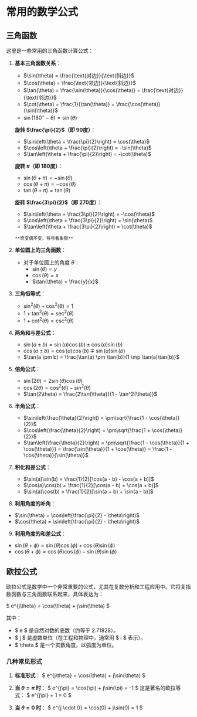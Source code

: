 # 常用的数学公式

## 三角函数

这里是一些常用的三角函数计算公式：

1. **基本三角函数关系**：

   - $\sin(\theta) = \frac{\text{对边}}{\text{斜边}}$
   - $\cos(\theta) = \frac{\text{邻边}}{\text{斜边}}$
   - $\tan(\theta) = \frac{\sin(\theta)}{\cos(\theta)} = \frac{\text{对边}}{\text{邻边}}$
   - $\cot(\theta) = \frac{1}{\tan(\theta)} = \frac{\cos(\theta)}{\sin(\theta)}$
   - $\sin(180^\circ - \theta) = \sin(\theta)$

   **旋转 $\frac{\pi}{2}$（即 90度）**：

   - $\sin\left(\theta + \frac{\pi}{2}\right) = \cos(\theta)$
   - $\cos\left(\theta + \frac{\pi}{2}\right) = -\sin(\theta)$
   - $\tan\left(\theta + \frac{\pi}{2}\right) = -\cot(\theta)$

   **旋转 $\pi$（即 180度）**：

   - $\sin(\theta + \pi) = -\sin(\theta)$
   - $\cos(\theta + \pi) = -\cos(\theta)$
   - $\tan(\theta + \pi) = \tan(\theta)$

   **旋转 $\frac{3\pi}{2}$（即 270度）**：

   - $\sin\left(\theta + \frac{3\pi}{2}\right) = -\cos(\theta)$
   - $\cos\left(\theta + \frac{3\pi}{2}\right) = \sin(\theta)$
   - $\tan\left(\theta + \frac{3\pi}{2}\right) = \cot(\theta)$

   `**奇变偶不变，符号看象限**`

2. **单位圆上的三角函数**：

   - 对于单位圆上的角度 $\theta$：
     - $\sin(\theta) = y$
     - $\cos(\theta) = x$
     - $\tan(\theta) = \frac{y}{x}$

3. **三角恒等式**：

   - $\sin^2(\theta) + \cos^2(\theta) = 1$
   - $1 + \tan^2(\theta) = \sec^2(\theta)$
   - $1 + \cot^2(\theta) = \csc^2(\theta)$

4. **两角和与差公式**：

   - $\sin(a \pm b) = \sin(a)\cos(b) \pm \cos(a)\sin(b)$
   - $\cos(a \pm b) = \cos(a)\cos(b) \mp \sin(a)\sin(b)$
   - $\tan(a \pm b) = \frac{\tan(a) \pm \tan(b)}{1 \mp \tan(a)\tan(b)}$

5. **倍角公式**：

   - $\sin(2\theta) = 2\sin(\theta)\cos(\theta)$
   - $\cos(2\theta) = \cos^2(\theta) - \sin^2(\theta)$
   - $\tan(2\theta) = \frac{2\tan(\theta)}{1 - \tan^2(\theta)}$

6. **半角公式**：

   - $\sin\left(\frac{\theta}{2}\right) = \pm\sqrt{\frac{1 - \cos(\theta)}{2}}$
   - $\cos\left(\frac{\theta}{2}\right) = \pm\sqrt{\frac{1 + \cos(\theta)}{2}}$
   - $\tan\left(\frac{\theta}{2}\right) = \pm\sqrt{\frac{1 - \cos(\theta)}{1 + \cos(\theta)}} = \frac{\sin(\theta)}{1 + \cos(\theta)} = \frac{1 - \cos(\theta)}{\sin(\theta)}$

7. **积化和差公式**：

   - $\sin(a)\sin(b) = \frac{1}{2}[\cos(a - b) - \cos(a + b)]$
   - $\cos(a)\cos(b) = \frac{1}{2}[\cos(a - b) + \cos(a + b)]$
   - $\sin(a)\cos(b) = \frac{1}{2}[\sin(a + b) + \sin(a - b)]$

8. **利用角度的补角**：

- $\sin(\theta) = \cos\left(\frac{\pi}{2} - \theta\right)$
- $\cos(\theta) = \sin\left(\frac{\pi}{2} - \theta\right)$

9. **利用角度的和差公式**：

- $\sin(\theta + \phi) = \sin(\theta)\cos(\phi) + \cos(\theta)\sin(\phi)$
- $\cos(\theta + \phi) = \cos(\theta)\cos(\phi) - \sin(\theta)\sin(\phi)$

## 欧拉公式

欧拉公式是数学中一个非常重要的公式，尤其在复数分析和工程应用中。它将复指数函数与三角函数联系起来，具体表达为：

$ e^{j\theta} = \cos(\theta) + j\sin(\theta) $

其中：

- $ e $ 是自然对数的底数（约等于 2.71828）。
- $ j $ 是虚数单位（在工程和物理中，通常用 $ i $ 表示）。
- $ \theta $ 是一个实数角度，以弧度为单位。

### 几种常见形式

1. **标准形式**：
   $ e^{j\theta} = \cos(\theta) + j\sin(\theta) $

2. **当 $\theta = \pi$ 时**：
   $ e^{j\pi} = \cos(\pi) + j\sin(\pi) = -1 $
   这是著名的欧拉等式：
   $ e^{j\pi} + 1 = 0 $

3. **当 $\theta = 0$ 时**：
   $ e^{j \cdot 0} = \cos(0) + j\sin(0) = 1 $